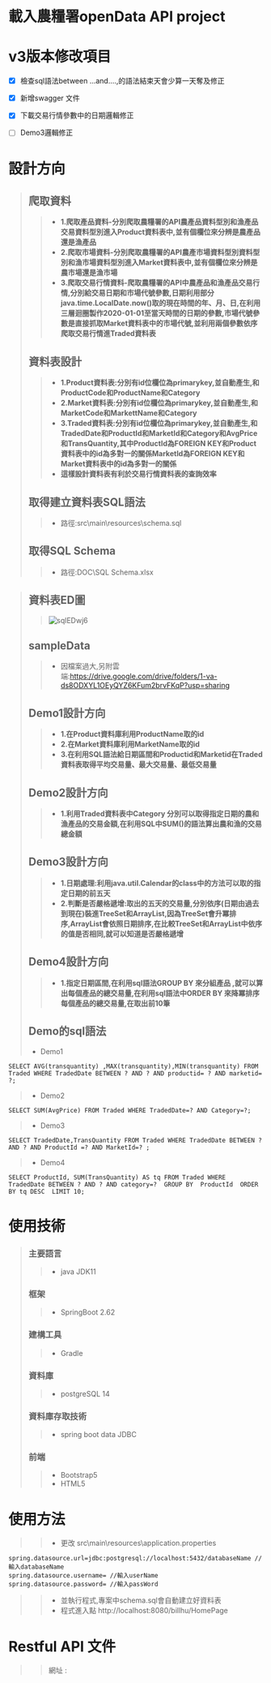 
# 載入農糧署openData API project
# v3版本修改項目
- [x] 檢查sql語法between ...and....,的語法結束天會少算一天奪及修正
- [x] 新增swagger 文件
- [x] 下載交易行情參數中的日期邏輯修正
- [ ] Demo3邏輯修正



# 設計方向
> ## 爬取資料
>> - **1.爬取產品資料-分別爬取農糧署的API農產品資料型別和漁產品交易資料型別進入Product資料表中,並有個欄位來分辨是農產品還是漁產品**
>> - **2.爬取市場資料-分別爬取農糧署的API農產市場資料型別資料型別和漁市場資料型別進入Market資料表中,並有個欄位來分辨是農市場還是漁市場**
>> - **3.爬取交易行情資料-爬取農糧署的API中農產品和漁產品交易行情,分別給交易日期和市場代號參數,日期利用部分java.time.LocalDate.now()取的現在時間的年、月、日,在利用三層迴圈製作2020-01-01至當天時間的日期的參數,市場代號參數是直接抓取Market資料表中的市場代號,並利用兩個參數依序爬取交易行情進Traded資料表**
> ## 資料表設計
>> - **1.Product資料表:分別有id位欄位為primarykey,並自動產生,和ProductCode和ProductName和Category**
>> - **2.Market資料表:分別有id位欄位為primarykey,並自動產生,和MarketCode和MarkettName和Category**
>> - **3.Traded資料表:分別有id位欄位為primarykey,並自動產生,和TradedDate和ProductId和MarketId和Category和AvgPrice和TransQuantity,其中ProductId為FOREIGN KEY和Product資料表中的id為多對一的關係MarketId為FOREIGN KEY和Market資料表中的id為多對一的關係**
>> - **這樣設計資料表有利於交易行情資料表的查詢效率**
> ## 取得建立資料表SQL語法
>> - 路徑:src\main\resources\schema.sql
> ## 取得SQL Schema 
>> - 路徑:DOC\SQL Schema.xlsx

> ## 資料表ED圖
>> ![sqlEDwj6](https://github.com/BillHU231/systex_lab2_billhu_v2/blob/master/images/SQL_ER.PNG)
> ##  sampleData
>> - 因檔案過大,另附雲端:https://drive.google.com/drive/folders/1-va-ds8ODXYL1OEyQYZ6KFum2brvFKqP?usp=sharing
> ## Demo1設計方向
>> - **1.在Product資料庫利用ProductName取的id**
>> - **2.在Market資料庫利用MarketName取的id**
>> - **3.在利用SQL語法給日期區間和Productid和Marketid在Traded資料表取得平均交易量、最大交易量、最低交易量**
> ## Demo2設計方向
>> - **1.利用Traded資料表中Category 分別可以取得指定日期的農和漁產品的交易金額,在利用SQL中SUM()的語法算出農和漁的交易總金額**
> ## Demo3設計方向
>> - **1.日期處理:利用java.util.Calendar的class中的方法可以取的指定日期的前五天**
>> -  **2.判斷是否嚴格遞增:取出的五天的交易量,分別依序(日期由過去到現在)裝進TreeSet和ArrayList,因為TreeSet會升冪排序,ArrayList會依照日期排序,在比較TreeSet和ArrayList中依序的值是否相同,就可以知道是否嚴格遞增**
> ## Demo4設計方向
>> - **1.指定日期區間,在利用sql語法GROUP BY 來分組產品 ,就可以算出每個產品的總交易量,在利用sql語法中ORDER BY 來降冪排序每個產品的總交易量,在取出前10筆**
> ## Demo的sql語法
>  - Demo1
```
SELECT AVG(transquantity) ,MAX(transquantity),MIN(transquantity) FROM Traded WHERE TradedDate BETWEEN ? AND ? AND productid= ? AND marketid= ?;
```
> - Demo2
```
SELECT SUM(AvgPrice) FROM Traded WHERE TradedDate=? AND Category=?;
```
> - Demo3
```
SELECT TradedDate,TransQuantity FROM Traded WHERE TradedDate BETWEEN ? AND ? AND ProductId =? AND MarketId=? ;
```
> - Demo4
```
SELECT ProductId, SUM(TransQuantity) AS tq FROM Traded WHERE TradedDate BETWEEN ? AND ? AND category=?  GROUP BY  ProductId  ORDER BY tq DESC  LIMIT 10;
```

# 使用技術
> ### 主要語言
>> - java JDK11
> ### 框架
>> - SpringBoot 2.62
> ### 建構工具
>> - Gradle
> ### 資料庫
>> - postgreSQL 14
> ### 資料庫存取技術
>> - spring boot data JDBC
> ### 前端
>> - Bootstrap5
>> - HTML5
# 使用方法
>> - 更改 src\main\resources\application.properties
```
spring.datasource.url=jdbc:postgresql://localhost:5432/databaseName //輸入databaseName
spring.datasource.username= //輸入userName  
spring.datasource.password= //輸入passWord
```
>> - 並執行程式,專案中schema.sql會自動建立好資料表 
>> - 程式進入點 http://localhost:8080/billhu/HomePage

# Restful API 文件
>> 網址 : 




